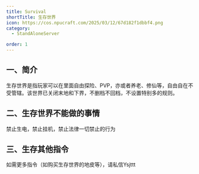 ```yaml
---
title: Survival
shortTitle: 生存世界
icon: https://cos.npucraft.com/2025/03/12/67d182f1dbbf4.png
category:
  - StandAloneServer

order: 1
---
```





## **一、简介**

生存世界是指玩家可以在里面自由探险、PVP，亦或者养老、修仙等，自由自在不受管辖。该世界已关闭末地和下界，不删档不回档，不设置特别多的规则。

## **二、生存世界不能做的事情**

禁止生电，禁止挂机，禁止法律一切禁止的行为

## **三、生存其他指令**

如需更多指令（如购买生存世界的地皮等），请私信Ysjttt